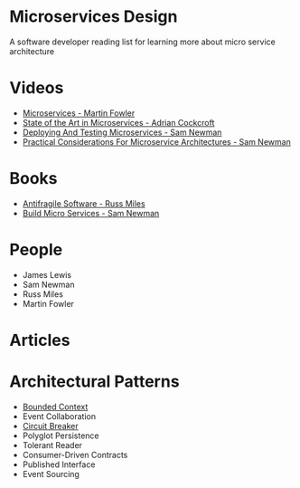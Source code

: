 # Microservices Design

A software developer reading list for learning more about micro service architecture

# Videos

* [Microservices - Martin Fowler](https://www.youtube.com/watch?v=wgdBVIX9ifA)
* [State of the Art in Microservices - Adrian Cockcroft](https://www.youtube.com/watch?v=nMTaS07i3jk)
* [Deploying And Testing Microservices - Sam Newman](https://www.youtube.com/watch?v=FotoHYyY8Bo)
* [Practical Considerations For Microservice Architectures - Sam Newman](https://www.youtube.com/watch?v=5NOaUK74Jt4)

# Books

* [Antifragile Software - Russ Miles](https://leanpub.com/antifragilesoftware)
* [Build Micro Services - Sam Newman](http://www.amazon.co.uk/Building-Microservices-Sam-Newman/dp/1491950358)

# People

* James Lewis
* Sam Newman
* Russ Miles
* Martin Fowler

# Articles

# Architectural Patterns

* [Bounded Context](http://martinfowler.com/bliki/BoundedContext.html)
* Event Collaboration
* [Circuit Breaker](http://martinfowler.com/bliki/CircuitBreaker.html)
* Polyglot Persistence
* Tolerant Reader
* Consumer-Driven Contracts
* Published Interface
* Event Sourcing
